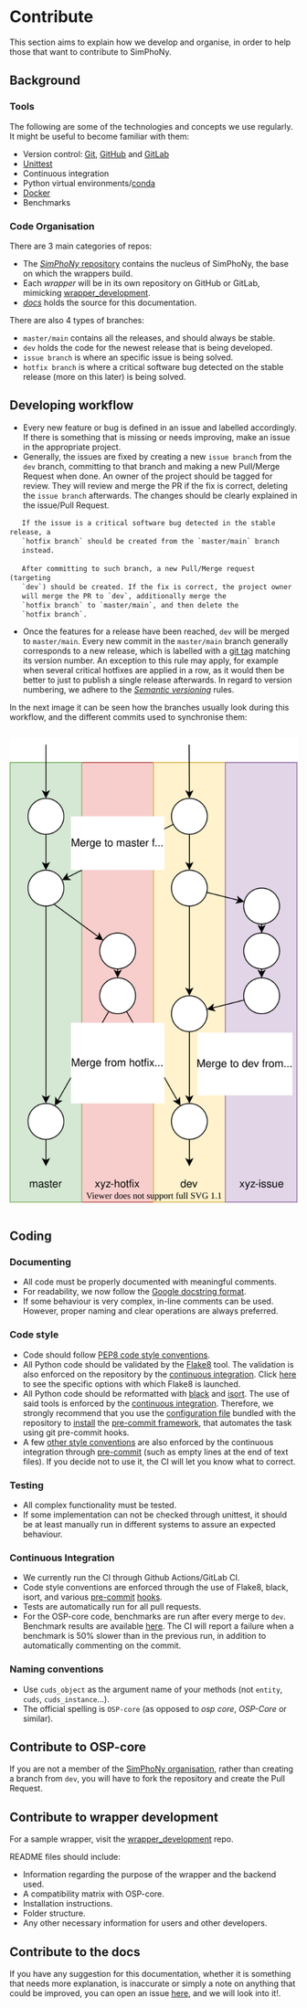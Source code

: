 # Contribute

This section aims to explain how we develop and organise,
in order to help those that want to contribute to SimPhoNy.

## Background

### Tools

The following are some of the technologies and concepts we use regularly.
It might be useful to become familiar with them:

- Version control: [Git](https://git-scm.com/),
  [GitHub](https://github.com/about) and
  [GitLab](https://about.gitlab.com/)
- [Unittest](https://docs.python.org/3/library/unittest.html)
- Continuous integration
- Python virtual environments/[conda](https://docs.conda.io)
- [Docker](https://www.docker.com/resources/what-container/)
- Benchmarks

### Code Organisation

There are 3 main categories of repos:

- The [_SimPhoNy_ repository](https://github.com/simphony/osp-core/tree/v4.0.0rc4)
  contains the nucleus of SimPhoNy, the base on which the wrappers build.
- Each _wrapper_ will be in its own repository on GitHub or GitLab,
  mimicking
  [wrapper_development](https://github.com/simphony/wrapper-development).
- [_docs_](https://github.com/simphony/docs/tree/v4.0.0rc4)
  holds the source for this documentation.

There are also 4 types of branches:

- `master/main` contains all the releases, and should always be stable.
- `dev` holds the code for the newest release that is being developed.
- `issue branch` is where an specific issue is being solved.
- `hotfix branch` is where a critical software bug detected on the stable
  release (more on this later) is being solved.

## Developing workflow

- Every new feature or bug is defined in an issue and labelled accordingly.
  If there is something that is missing or needs improving,
  make an issue in the appropriate project.
- Generally, the issues are fixed by creating a new `issue branch` from the
  `dev` branch, committing to that branch and making a new Pull/Merge
  Request when done. An owner of the project should be tagged for review.
  They will review and merge the PR if the fix is correct, deleting the
  `issue branch` afterwards. The changes should be clearly explained in the
  issue/Pull Request.

```{warning}
   If the issue is a critical software bug detected in the stable release, a
   `hotfix branch` should be created from the `master/main` branch
   instead.

   After committing to such branch, a new Pull/Merge request (targeting
   `dev`) should be created. If the fix is correct, the project owner
   will merge the PR to `dev`, additionally merge the
   `hotfix branch` to `master/main`, and then delete the
   `hotfix branch`.
```

- Once the features for a release have been reached, `dev` will be merged to
  `master/main`. Every new commit in the `master/main` branch generally
  corresponds to a new release, which is labelled with a
  [git tag](https://git-scm.com/book/en/v2/Git-Basics-Tagging) matching its
  version number. An exception to this rule may apply, for example when
  several critical hotfixes are applied in a row, as it would then be
  better to just to publish a single release afterwards. In regard to
  version numbering, we adhere to the
  [_Semantic versioning_](https://semver.org/) rules.

In the next image it can be seen how the branches usually look during this
workflow, and the different commits used to synchronise them:

<figure style="display: table; text-align:center; margin-left: auto; margin-right:auto">

![](_static/branch_workflow.svg "Branches and commits")

</figure>

## Coding

### Documenting

- All code must be properly documented with meaningful comments.
- For readability, we now follow the
  [Google docstring format](https://google.github.io/styleguide/pyguide.html#s3.8-comments-and-docstrings).
- If some behaviour is very complex, in-line comments can be used.
  However, proper naming and clear operations are always preferred.

### Code style

- Code should follow
  [PEP8 code style conventions](https://peps.python.org/pep-0008/).
- All Python code should be validated by the
  [Flake8](https://github.com/pycqa/flake8) tool. The validation is also
  enforced on the repository by the
  [continuous integration](contribute.md#continuous-integration). Click
  [here](https://github.com/simphony/osp-core/blob/master/.github/workflows/ci.yml#L12)
  to see the specific options with which Flake8 is launched.
- All Python code should be reformatted with
  [black](https://github.com/psf/black) and
  [isort](https://github.com/PyCQA/isort). The use of said tools is
  enforced by the
  [continuous integration](contribute.md#continuous-integration). Therefore,
  we strongly recommend that you use the
  [configuration file](https://github.com/simphony/osp-core/blob/master/.pre-commit-config.yaml)
  bundled with the repository to
  [install](https://pre-commit.com/#installation) the
  [pre-commit framework](https://pre-commit.com/), that automates the task
  using git pre-commit hooks.
- A few
  [other style conventions](https://github.com/simphony/osp-core/blob/master/.pre-commit-config.yaml)
  are also enforced by the continuous integration through
  [pre-commit](https://pre-commit.com/) (such as empty lines at the end of
  text files). If you decide not to use it, the CI will let you know what
  to correct.

### Testing

- All complex functionality must be tested.
- If some implementation can not be checked through unittest, it should be
  at least manually run in different systems to assure an expected behaviour.

### Continuous Integration

- We currently run the CI through Github Actions/GitLab CI.
- Code style conventions are enforced through the use of Flake8, black, isort,
  and various
  [pre-commit](https://pre-commit.com/)
  [hooks](https://github.com/simphony/osp-core/blob/master/.pre-commit-config.yaml).
- Tests are automatically run for all pull requests.
- For the OSP-core code, benchmarks are run after every merge to `dev`.
  Benchmark results are available
  [here](https://simphony.github.io/osp-core/dev/bench/index.html). The CI
  will report a failure when a benchmark is 50% slower than in the previous
  run, in addition to automatically commenting on the commit.

### Naming conventions

- Use `cuds_object` as the argument name of your methods (not `entity`,
  `cuds`, `cuds_instance`...).
- The official spelling is `OSP-core` (as opposed to _osp core_, _OSP-Core_
  or similar).

## Contribute to OSP-core

If you are not a member of the
[SimPhoNy organisation](https://github.com/simphony), rather than creating
a branch from `dev`, you will have to fork the repository and create the
Pull Request.

## Contribute to wrapper development

For a sample wrapper, visit the
[wrapper_development](https://github.com/simphony/wrapper-development) repo.

README files should include:

- Information regarding the purpose of the wrapper and the backend used.
- A compatibility matrix with OSP-core.
- Installation instructions.
- Folder structure.
- Any other necessary information for users and other developers.

## Contribute to the docs

If you have any suggestion for this documentation, whether it is something
that needs more explanation, is inaccurate or simply a note on anything
that could be improved, you can open an issue
[here](https://github.com/simphony/docs/issues), and we will look into it!.
